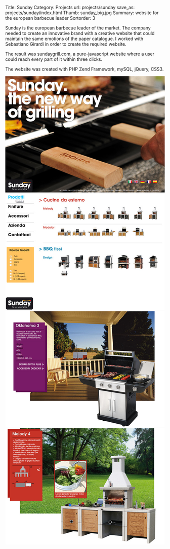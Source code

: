 Title: Sunday
Category: Projects
url: projects/sunday
save_as: projects/sunday/index.html
Thumb: sunday_big.jpg
Summary: website for the european barbecue leader 
Sortorder: 3


Sunday is the european barbecue leader of the market. The company needed to create an innovative brand with a creative website that could maintain the same emotions of the paper catalogue. I worked with Sebastiano Girardi in order to create the required website.

The result was sundaygrill.com, a pure-javascript website where a user could reach every part of it within three clicks.

The website was created with PHP Zend Framework, mySQL, jQuery, CSS3.

![sunday](/images/projects/sunday1.jpg)
![sunday](/images/projects/sunday2.jpg)
![sunday](/images/projects/sunday3.jpg)
![sunday](/images/projects/sunday4.jpg)